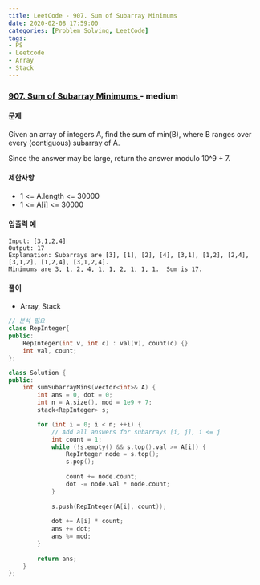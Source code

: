 ```yaml
---
title: LeetCode - 907. Sum of Subarray Minimums
date: 2020-02-08 17:59:00
categories: [Problem Solving, LeetCode]
tags:
- PS
- Leetcode
- Array
- Stack
---
```


### [ 907. Sum of Subarray Minimums ](https://leetcode.com/problems/sum-of-subarray-minimums/) - medium

#### 문제

Given an array of integers A, find the sum of min(B), where B ranges over every (contiguous) subarray of A.

Since the answer may be large, return the answer modulo 10^9 + 7.

#### 제한사항

  - 1 <= A.length <= 30000
  - 1 <= A[i] <= 30000

#### 입출력 예

```
Input: [3,1,2,4]
Output: 17
Explanation: Subarrays are [3], [1], [2], [4], [3,1], [1,2], [2,4], [3,1,2], [1,2,4], [3,1,2,4]. 
Minimums are 3, 1, 2, 4, 1, 1, 2, 1, 1, 1.  Sum is 17.
```

#### 풀이
  - Array, Stack

```cpp
// 분석 필요
class RepInteger{
public:         
    RepInteger(int v, int c) : val(v), count(c) {}
    int val, count;
};

class Solution {
public:
    int sumSubarrayMins(vector<int>& A) {
        int ans = 0, dot = 0;
        int n = A.size(), mod = 1e9 + 7;
        stack<RepInteger> s;

        for (int i = 0; i < n; ++i) {
            // Add all answers for subarrays [i, j], i <= j
            int count = 1;
            while (!s.empty() && s.top().val >= A[i]) {
                RepInteger node = s.top();
                s.pop();
                
                count += node.count;
                dot -= node.val * node.count;
            }
            
            s.push(RepInteger(A[i], count));
            
            dot += A[i] * count;
            ans += dot;
            ans %= mod;
        }
   
        return ans;
    }
};
```
